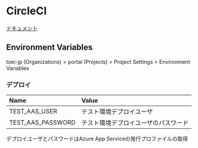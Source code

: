 # CircleCI

[ドキュメント](https://circleci.com/docs/ja/)

## Environment Variables

toei-jp (Organizations) > portal (Projects) > Project Settings > Environment Variables

### デプロイ

| Name | Value |
|:---|:---|
|TEST_AAS_USER |テスト環境デプロイユーザ |
|TEST_AAS_PASSWORD |テスト環境デプロイユーザのパスワード |

デプロイユーザとパスワードはAzure App Serviceの発行プロファイルの取得
